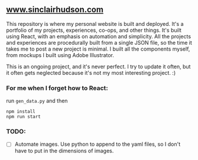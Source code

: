 ## www.sinclairhudson.com

This repository is where my personal website is built and deployed.
It's a portfolio of my projects, experiences, co-ops, and other things.
It's built using React, with an emphasis on automation and simplicity.
All the projects and experiences are procedurally built from a single JSON file, so the time it takes me to post a new project is minimal.
I built all the components myself, from mockups I built using Adobe Illustrator.

This is an ongoing project, and it's never perfect. I try to update it often, but it often gets neglected because it's not my most interesting project. :)

### For me when I forget how to React:

run `gen_data.py` and then
```
npm install
npm run start
```

### TODO:
- [ ] Automate images. Use python to append to the yaml files, so I don't have to put in the dimensions of images.
